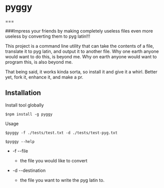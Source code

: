 # pyggy
===

###Impress your friends by making completely useless files even more useless by converting them to pyg latin!!!

This project is a command line utility that can take the contents of a file, translate it to pyg latin, and output it to another file. Why one earth anyone would want to do this, is beyond me. Why on earth anyone would want to program this, is also beyond me. 

That being said, it works kinda sorta, so install it and give it a whirl. Better yet, fork it, enhance it, and make a pr. 

## Installation

Install tool globally

	$npm install -g pyggy

Usage
	
	$pyggy -f ./tests/test.txt -d ./tests/test-pyg.txt

	$pyggy --help

* -f --file
	* the file you would like to convert

* -d --destination
	* the file you want to write the pyg latin to. 




